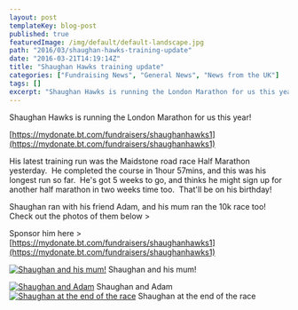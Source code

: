 ```yaml
---
layout: post
templateKey: blog-post
published: true
featuredImage: /img/default/default-landscape.jpg
path: "2016/03/shaughan-hawks-training-update"
date: "2016-03-21T14:19:14Z"
title: "Shaughan Hawks training update"
categories: ["Fundraising News", "General News", "News from the UK"]
tags: []
excerpt: "Shaughan Hawks is running the London Marathon for us this year"
---
```


Shaughan Hawks is running the London Marathon for us this year!

[https://mydonate.bt.com/fundraisers/shaughanhawks1](https://mydonate.bt.com/fundraisers/shaughanhawks1)

His latest training run was the Maidstone road race Half Marathon yesterday.  He completed the course in 1hour 57mins, and this was his longest run so far.  He's got 5 weeks to go, and thinks he might sign up for another half marathon in two weeks time too.  That'll be on his birthday!

Shaughan ran with his friend Adam, and his mum ran the 10k race too!  Check out the photos of them below >

Sponsor him here > [https://mydonate.bt.com/fundraisers/shaughanhawks1](https://mydonate.bt.com/fundraisers/shaughanhawks1)

[![Shaughan and his mum!](https://f000.backblazeb2.com/file/avm-wp-uploads/2016/03/IMG-20160320-WA0001-225x300.jpg)](https://f000.backblazeb2.com/file/avm-wp-uploads/2016/03/IMG-20160320-WA0001.jpg) Shaughan and his mum!

[![Shaughan and Adam](https://f000.backblazeb2.com/file/avm-wp-uploads/2016/03/IMG-20160320-WA0004-225x300.jpg)](https://f000.backblazeb2.com/file/avm-wp-uploads/2016/03/IMG-20160320-WA0004.jpg) Shaughan and Adam   [![Shaughan at the end of the race](https://f000.backblazeb2.com/file/avm-wp-uploads/2016/03/IMG-20160320-WA0007-225x300.jpg)](https://f000.backblazeb2.com/file/avm-wp-uploads/2016/03/IMG-20160320-WA0007.jpg) Shaughan at the end of the race
